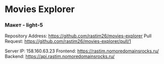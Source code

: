 # Movies Explorer
### Макет - light-5

Repository Address: https://github.com/rastim26/movies-explorer
Pull Request: https://github.com/rastim26/movies-explorer/pull/1

Server IP: 158.160.63.23
Frontend: https://rastim.nomoredomainsrocks.ru/
Backend: https://api.rastim.nomoredomainsrocks.ru/


